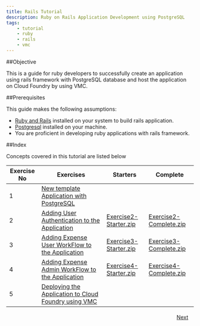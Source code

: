 ```yaml
---
title: Rails Tutorial
description: Ruby on Rails Application Development using PostgreSQL
tags:
    - tutorial
    - ruby
    - rails
    - vmc
---
```


##Objective

This is a guide for ruby developers to successfully create an application using rails framework with PostgreSQL database and host the application on Cloud Foundry by using VMC.

##Prerequisites

This guide makes the following assumptions:

+ [Ruby and Rails](frameworks/ruby/installing-ruby.html) installed on your system to build rails application.
+ [Postgresql](http://www.postgresql.org/download/) installed on your machine.
+ You are proficient in developing ruby applications with rails framework.

##Index

Concepts covered in this tutorial are listed below

<table class="spring-tutorial-index-table">
	<thead>
  	<tr>
	    <th>Exercise No</th>
	    <th>Exercises</th>
	    <th>Starters</th>
	    <th>Complete</th>
    </tr>
  </thead>
  <tbody>
    <tr>
	    <td>1</td>
	    <td><a href='/frameworks/ruby/rails-tutorial/rails-new-template-with-postgres.html'>New template  Application with PostgreSQL</a></td>
	    <td></td>
	    <td></td>
    </tr>
    <tr>
      <td>2</td>
      <td><a href='/frameworks/ruby/rails-tutorial/rails-user-login.html'>Adding User Authentication to the Application</a></td>
      <td><a href='/rails-code/expense-reporting-postgres/Exercise2-Starter.zip'>Exercise2-Starter.zip</a></td>
      <td><a href='/rails-code/expense-reporting-postgres/Exercise2-Complete.zip'>Exercise2-Complete.zip</a></td>
    </tr>
    <tr>
      <td>3</td>
      <td><a href='/frameworks/ruby/rails-tutorial/rails-expense-user-flow.html'>Adding Expense User WorkFlow to the Application</a></td>
      <td><a href='/rails-code/expense-reporting-postgres/Exercise3-Starter.zip'>Exercise3-Starter.zip</a></td>
      <td><a href='/rails-code/expense-reporting-postgres/Exercise3-Complete.zip'>Exercise3-Complete.zip</a></td>
    </tr>
    <tr>
      <td>4</td>
      <td><a href='/frameworks/ruby/rails-tutorial/rails-expense-admin-flow.html'>Adding Expense Admin WorkFlow to the Application</a></td>
      <td><a href='/rails-code/expense-reporting-postgres/Exercise4-Starter.zip'>Exercise4-Starter.zip</a></td>
      <td><a href='/rails-code/expense-reporting-postgres/Exercise4-Complete.zip'>Exercise4-Complete.zip</a></td>
    </tr>
    <tr>
      <td>5</td>
      <td><a href='/frameworks/ruby/rails-tutorial/rails-hosting-application-with-vmc.html'>Deploying the Application to Cloud Foundry using VMC</a></td>
      <td></td>
      <td></td>
    </tr>
  </tbody>
</table>


<a class="button-plain" style="padding: 3px 15px; float: right" href="/frameworks/ruby/rails-tutorial/rails-new-template-with-postgres.html">Next</a>
